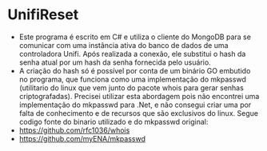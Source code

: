 # UnifiReset

- Este programa é escrito em C# e utiliza o cliente do MongoDB para se comunicar com uma instância ativa do banco de dados de uma controladora Unifi. Após realizada a conexão, ele substitui o hash da senha atual por um hash da senha fornecida pelo usuário.
- A criação do hash só é possível por conta de um binário GO embutido no programa, que funciona como uma implementação do mkpasswd (utilitario do linux que vem junto do pacote whois para gerar senhas criptografadas). Precisei utilizar esta abordagem pois não encontrei uma implementação do mkpasswd para .Net, e não consegui criar uma por falta de conhecimento e de recursos que são exclusivos do linux. Segue codigo fonte do binario utilizado e do mkpasswd original:
- https://github.com/rfc1036/whois
- https://github.com/myENA/mkpasswd
